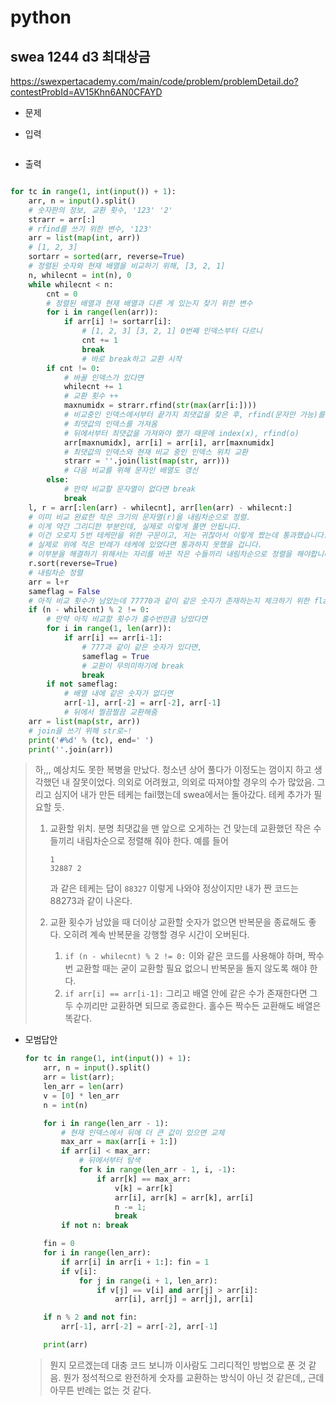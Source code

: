 # python

## swea 1244 d3 최대상금

https://swexpertacademy.com/main/code/problem/problemDetail.do?contestProbId=AV15Khn6AN0CFAYD



> 

* 문제

  > 
  
* 입력

  > 
  >
  > ```bash
  >
  > ```
  
* 출력

  > 
  >
  > ```bash
  >
  > ```



```python
for tc in range(1, int(input()) + 1):
    arr, n = input().split()
    # 숫자판의 정보, 교환 횟수, '123' '2'
    strarr = arr[:]
    # rfind를 쓰기 위한 변수, '123'
    arr = list(map(int, arr))
    # [1, 2, 3]
    sortarr = sorted(arr, reverse=True)
    # 정렬된 숫자와 현재 배열을 비교하기 위해, [3, 2, 1]
    n, whilecnt = int(n), 0
    while whilecnt < n:
        cnt = 0
        # 정렬된 배열과 현재 배열과 다른 게 있는지 찾기 위한 변수
        for i in range(len(arr)):
            if arr[i] != sortarr[i]:
                # [1, 2, 3] [3, 2, 1] 0번째 인덱스부터 다르니
                cnt += 1
                break
                # 바로 break하고 교환 시작
        if cnt != 0:
            # 바꿀 인덱스가 있다면
            whilecnt += 1
            # 교환 횟수 ++
            maxnumidx = strarr.rfind(str(max(arr[i:])))
            # 비교중인 인덱스에서부터 끝가지 최댓값을 찾은 후, rfind(문자만 가능)를 통해
            # 최댓값의 인덱스를 가져옴
            # 뒤에서부터 최댓값을 가져와야 했기 때문에 index(x), rfind(o)
            arr[maxnumidx], arr[i] = arr[i], arr[maxnumidx]
            # 최댓값의 인덱스와 현재 비교 중인 인덱스 위치 교환
            strarr = ''.join(list(map(str, arr)))
            # 다음 비교를 위해 문자인 배열도 갱신
        else:
            # 만약 비교할 문자열이 없다면 break
            break
    l, r = arr[:len(arr) - whilecnt], arr[len(arr) - whilecnt:]
    # 이미 비교 완료한 작은 크기의 문자열(r)을 내림차순으로 정렬.
    # 이게 약간 그리디한 부분인데, 실제로 이렇게 풀면 안됩니다.
    # 이건 오로지 5번 테케만을 위한 구문이고, 저는 귀찮아서 이렇게 짰는데 통과했습니다.
    # 실제로 위에 적은 반례가 테케에 있었다면 통과하지 못했을 겁니다.
    # 이부분을 해결하기 위해서는 자리를 바꾼 작은 수들끼리 내림차순으로 정렬을 해야합니다.
    r.sort(reverse=True)
    # 내림차순 정렬
    arr = l+r
    sameflag = False
    # 아직 비교 횟수가 남았는데 77770과 같이 같은 숫자가 존재하는지 체크하기 위한 flag
    if (n - whilecnt) % 2 != 0:
        # 만약 아직 비교할 횟수가 홀수번만큼 남았다면
        for i in range(1, len(arr)):
            if arr[i] == arr[i-1]:
                # 777과 같이 같은 숫자가 있다면,
                sameflag = True
                # 교환이 무의미하기에 break
                break
        if not sameflag:
            # 배열 내에 같은 숫자가 없다면
            arr[-1], arr[-2] = arr[-2], arr[-1]
            # 뒤에서 찔끔찔끔 교환해줌
    arr = list(map(str, arr))
    # join을 쓰기 위해 str로~!
    print('#%d' % (tc), end=' ')
    print(''.join(arr))
```

> 하,,, 예상치도 못한 복병을 만났다. 청소년 상어 풀다가 이정도는 껌이지 하고 생각했던 내 잘못이었다. 의외로 어려웠고, 의외로 따져야할 경우의 수가 많았음. 그리고 심지어 내가 만든 테케는 fail했는데 swea에서는 돌아갔다. 테케 추가가 필요할 듯.
>
> 1. 교환할 위치. 분명 최댓값을 맨 앞으로 오게하는 건 맞는데 교환했던 작은 수들끼리 내림차순으로 정렬해 줘야 한다. 예를 들어
>
>    ```
>    1
>    32887 2
>    ```
>
>    과 같은 테케는 답이 `88327` 이렇게 나와야 정상이지만 내가 짠 코드는 88273과 같이 나온다. 
>
> 2. 교환 횟수가 남았을 때 더이상 교환할 숫자가 없으면 반복문을 종료해도 좋다. 오히려 계속 반복문을 강행할 경우 시간이 오버된다.
>
>    1. `if (n - whilecnt) % 2 != 0:` 이와 같은 코드를 사용해야 하며, 짝수 번 교환할 때는 굳이 교환할 필요 없으니 반복문을 돌지 않도록 해야 한다.
>    2. `if arr[i] == arr[i-1]:` 그리고 배열 안에 같은 수가 존재한다면 그 두 수끼리만 교환하면 되므로 종료한다. 홀수든 짝수든 교환해도 배열은 똑같다.



* 모범답안

  ```python
  for tc in range(1, int(input()) + 1):
      arr, n = input().split()
      arr = list(arr);
      len_arr = len(arr)
      v = [0] * len_arr
      n = int(n)
  
      for i in range(len_arr - 1):
          # 현재 인덱스에서 뒤에 더 큰 값이 있으면 교체
          max_arr = max(arr[i + 1:])
          if arr[i] < max_arr:
              # 뒤에서부터 탐색
              for k in range(len_arr - 1, i, -1):
                  if arr[k] == max_arr:
                      v[k] = arr[k]
                      arr[i], arr[k] = arr[k], arr[i]
                      n -= 1;
                      break
          if not n: break
  
      fin = 0
      for i in range(len_arr):
          if arr[i] in arr[i + 1:]: fin = 1
          if v[i]:
              for j in range(i + 1, len_arr):
                  if v[j] == v[i] and arr[j] > arr[i]:
                      arr[i], arr[j] = arr[j], arr[i]
  
      if n % 2 and not fin:
          arr[-1], arr[-2] = arr[-2], arr[-1]
  
      print(arr)
  ```
  
  > 뭔지 모르겠는데 대충 코드 보니까 이사람도 그리디적인 방법으로 푼 것 같음. 뭔가 정석적으로 완전하게 숫자를 교환하는 방식이 아닌 것 같은데,, 근데 아무튼 반례는 없는 것 같다.